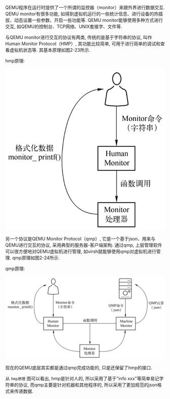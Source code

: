
QEMU程序在运行时提供了一个所谓的监控器（monitor）来跟外界进行数据交互. QEMU monitor有很多功能, 如得到虚拟机运行的一些统计信息、进行设备的热插拔、动态设置一些参数、开启一些功能等. QEMU monitor能够使用多种方式进行交互, 如QEMU的控制台、TCP网络、UNIX套接字、文件等.

与QEMU monitor进行交互的协议有两类, 传统的是基于字符串的协议, 叫作Human Monitor Protocol（HMP）, 其功能比较简单, 可用于进行简单的调试和查看虚拟机状态等. 其基本原理如图2-23所示.

hmp原理:

![2024-06-23-00-31-45.png](./images/2024-06-23-00-31-45.png)

另一个协议是QEMU Monitor Protocol（qmp）, 它是一个基于json、用来与QEMU进行交互的协议, 采用典型的服务器-客户端架构. 通过qmp, 上层管理软件可以很方便地对QEMU虚拟机进行管理, 如virsh就能够使用qmp对虚拟机进行管理. qmp原理如图2-24所示.

qmp原理:

![2024-06-23-00-32-13.png](./images/2024-06-23-00-32-13.png)

现在的QEMU底层其实都是通过qmp完成功能的, 只是还保留了hmp的接口.

从 `hmp原理` 图可以看出, hmp是针对人的, 所以采用了基于"info xxx"等简单易记字符串的协议, 而qmp主要是针对机器和其他程序的, 所以采用了更加规范的json格式来传递数据.

